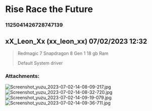 # Rise Race the Future
### 1125041426728747139
## xX_Leon_Xx (xx_leon_xx) 07/02/2023 12:32 

> Redmagic 7
> Snapdragon 8 Gen 1
> 18 gb Ram
> 
> Default System driver
### Attachments: 
![Screenshot_yuzu_2023-07-02-14-08-09-217.jpg](https://yuzudiscordbackup.s3.us-west-2.amazonaws.com/files-media/1125041426728747139_Screenshot_yuzu_2023-07-02-14-08-09-217.jpg)
![Screenshot_yuzu_2023-07-02-14-08-32-720.jpg](https://yuzudiscordbackup.s3.us-west-2.amazonaws.com/files-media/1125041426728747139_Screenshot_yuzu_2023-07-02-14-08-32-720.jpg)
![Screenshot_yuzu_2023-07-02-14-09-19-079.jpg](https://yuzudiscordbackup.s3.us-west-2.amazonaws.com/files-media/1125041426728747139_Screenshot_yuzu_2023-07-02-14-09-19-079.jpg)
![Screenshot_yuzu_2023-07-02-14-09-36-711.jpg](https://yuzudiscordbackup.s3.us-west-2.amazonaws.com/files-media/1125041426728747139_Screenshot_yuzu_2023-07-02-14-09-36-711.jpg)

